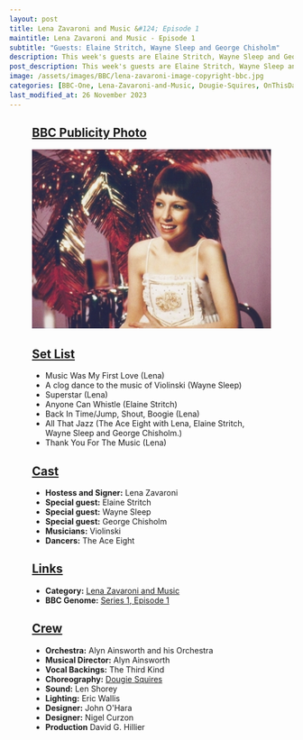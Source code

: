 ```yaml
---
layout: post
title: Lena Zavaroni and Music &#124; Episode 1
maintitle: Lena Zavaroni and Music - Episode 1
subtitle: "Guests: Elaine Stritch, Wayne Sleep and George Chisholm"
description: This week's guests are Elaine Stritch, Wayne Sleep and George Chisholm.
post_description: This week's guests are Elaine Stritch, Wayne Sleep and George Chisholm.
image: /assets/images/BBC/lena-zavaroni-image-copyright-bbc.jpg
categories: [BBC-One, Lena-Zavaroni-and-Music, Dougie-Squires, OnThisDay23May]
last_modified_at: 26 November 2023
---
```


<figure class="fig1">
<div class="CardLayout CardLayout-Height1">
<div class="CardItem">
<h2 id="infobox1" class="infobox"><a href="#infobox1">BBC Publicity Photo</a></h2>
<div class="CardItem split">
<img src="/assets/images/BBC/lena-zavaroni-image-copyright-bbc.jpg" class="full-width" />
</div></div></div>
</figure>

<figure class="fig2">
<div class="CardLayout CardLayout-Height1">
<div class="CardItem">
<h2 id="infobox2" class="infobox"><a href="#infobox2">Set List</a></h2>
<div class="CardItem split">
<ul>
<li>Music Was My First Love (Lena)</li>
<li>A clog dance to the music of Violinski (Wayne Sleep)</li>
<li>Superstar (Lena)</li>
<li>Anyone Can Whistle (Elaine Stritch)</li>
<li>Back In Time/Jump, Shout, Boogie (Lena)</li>
<li>All That Jazz (The Ace Eight with Lena, Elaine Stritch, Wayne Sleep and George Chisholm.)</li>
<li>Thank You For The Music (Lena)</li>
</ul>
</div></div></div>
</figure>

<figure class="fig1">
<div class="CardLayout CardLayout-Height2">
<div class="CardItem">
<h2 id="infobox3" class="infobox"><a href="#infobox3">Cast</a></h2>
<div class="CardItem split">
<ul>
<li><strong>Hostess and Signer:</strong> Lena Zavaroni</li>
<li><strong>Special guest:</strong> Elaine Stritch</li>
<li><strong>Special guest:</strong> Wayne Sleep</li>
<li><strong>Special guest:</strong> George Chisholm</li>
<li><strong>Musicians:</strong> Violinski</li>
<li><strong>Dancers:</strong> The Ace Eight</li>
</ul>
</div>
<div class="CardItem"><h2 id="infobox4" class="infobox"><a href="#infobox4">Links</a></h2>
<ul>
<li><strong>Category:</strong> <a href="/category/lena-zavaroni-and-music">Lena Zavaroni and Music</a></li>
<li><strong>BBC Genome:</strong> <a href="https://genome.ch.bbc.co.uk/schedules/service_bbc_one_london/1979-05-23#at-19.00">Series 1, Episode 1</a></li>
</ul>
</div></div></div>
</figure>

<figure class="fig2">
<div class="CardLayout CardLayout-Height2">
<div class="CardItem">
<h2 id="infobox5" class="infobox"><a href="#infobox5">Crew</a></h2>
<div class="CardItem split">
<ul>
<li><strong>Orchestra:</strong> Alyn Ainsworth and his Orchestra</li>
<li><strong>Musical Director:</strong> Alyn Ainsworth</li>
<li><strong>Vocal Backings:</strong> The Third Kind</li>
<li><strong>Choreography:</strong> <a href="/2023-05-21-dougie-squires">Dougie Squires</a></li>
<li><strong>Sound:</strong> Len Shorey</li>
<li><strong>Lighting:</strong> Eric Wallis</li>
<li><strong>Designer:</strong> John O'Hara</li>
<li><strong>Designer:</strong> Nigel Curzon</li>
<li><strong>Production</strong> David G. Hillier</li>
</ul>
</div></div></div>
</figure>

<style>
.CardLayout-Height1 {height:396.5px;}
.CardLayout-Height2 {height:425px;}
@media screen and (orientation:portrait) {.CardLayout-Height1, .CardLayout-Height2 {height: unset;}}
</style>
